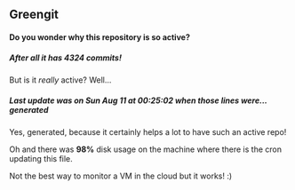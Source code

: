 ## Greengit

#### Do you wonder why this repository is so active?

##### After all it has 4324 commits!

But is it *really* active? Well...

##### Last update was on Sun Aug 11 at 00:25:02 when those lines were... generated

Yes, generated, because it certainly helps a lot to have such an active repo!

Oh and there was **98%** disk usage on the machine
where there is the cron updating this file.

Not the best way to monitor a VM in the cloud but it works! :)
